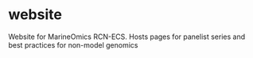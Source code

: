 # website
Website for MarineOmics RCN-ECS. Hosts pages for panelist series and best practices for non-model genomics
